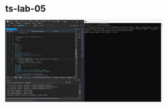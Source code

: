 # ts-lab-05
![alt text](https://github.com/vasiliykadikov/ts-lab-05/blob/master/2020-11-15_12-22-06.png)
